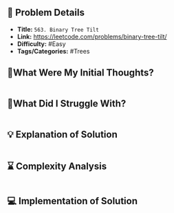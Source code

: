 ## 📝 Problem Details

- **Title:** `563. Binary Tree Tilt`
- **Link:** https://leetcode.com/problems/binary-tree-tilt/
- **Difficulty:** #Easy 
- **Tags/Categories:** #Trees 

## 💭What Were My Initial Thoughts?

```

```

## 🤔What Did I Struggle With?

```

```

## 💡 Explanation of Solution

```

```

## ⌛ Complexity Analysis

```

```

## 💻 Implementation of Solution

```cpp

```